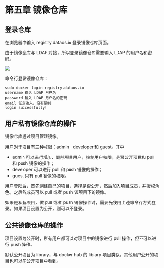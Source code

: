 # 第五章 镜像仓库

## 登录仓库

在浏览器中输入 registry.dataos.io 登录镜像仓库页面。

由于镜像仓库与 LDAP 对接，所以登录镜像仓库需要输入 LDAP 的用户名和密码。

![](../img/Registry.png)

命令行登录镜像仓库：

    sudo docker login registry.dataos.io
    username 输入 LDAP 用户名
    password 输入 LDAP 用户名的密码
    email 任意输入，没有限制
    login successfully!

## 用户私有镜像仓库的操作

镜像仓库通过项目管理镜像。

用户对于项目有三种权限：admin，developer 和 guest。其中
- admin 可以进行增加、删除项目用户，控制用户权限，是否公开项目和 pull 和 push 镜像的操作；
- developer 可以进行 pull 和 push 镜像的操作；
- guest 只有 pull 镜像的权限。

用户登陆后，首先创建自己的项目，选择是否公开，然后加入项目成员，并授权角色。之后各成员可以 pull 或者 push 该项目下的镜像。

如果是私有项目，做 pull 或者 push 镜像操作时，需要先使用上述命令行方式登录。如果项目设置为公开，则可以不登录。

## 公共镜像仓库的操作

项目设置为公开时，所有用户都可以对项目中的镜像进行 pull 操作，但不可以进行 push 操作。

默认公开项目为 library，与 docker hub 的 library 项目类似。其他用户公开的项目也可以在公开项目中看到。
